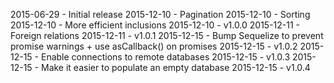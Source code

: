 2015-06-29 - Initial release
2015-12-10 - Pagination
2015-12-10 - Sorting
2015-12-10 - More efficient inclusions
2015-12-10 - v1.0.0
2015-12-11 - Foreign relations
2015-12-11 - v1.0.1
2015-12-15 - Bump Sequelize to prevent promise warnings + use asCallback() on promises
2015-12-15 - v1.0.2
2015-12-15 - Enable connections to remote databases
2015-12-15 - v1.0.3
2015-12-15 - Make it easier to populate an empty database
2015-12-15 - v1.0.4
